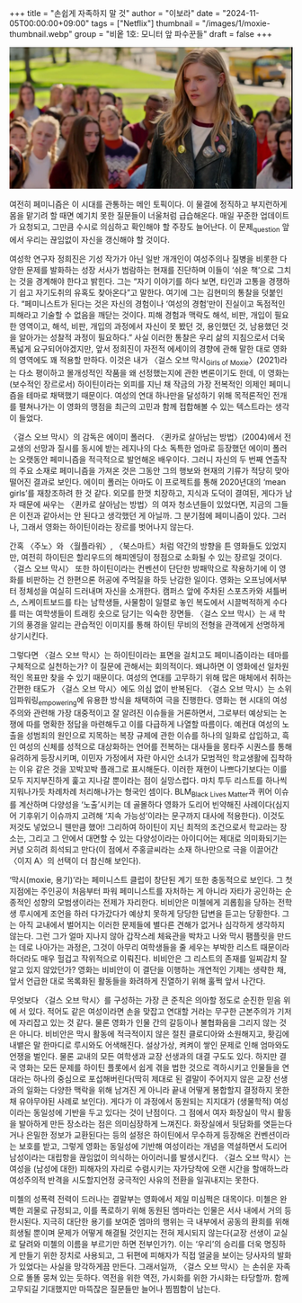 +++
title = "손쉽게 자족하지 말 것"
author = "이보라"
date = "2024-11-05T00:00:00+09:00"
tags = ["Netflix"]
thumbnail = "/images/1/moxie-thumbnail.webp"
group = "비옽 1호: 모니터 앞 파수꾼들"
draft = false
+++

![Moxie](/images/1/moxie-1.webp)

여전히 페미니즘은 이 시대를 관통하는 메인 토픽이다.
이 물결에 정직하고 부지런하게 몸을 맡기려 할 때면 예기치 못한 질문들이 너울처럼 급습해온다.
매일 꾸준한 업데이트가 요청되고, 그만큼 수시로 의심하고 확인해야 할 주장도 늘어난다.
이 문제<sub>question</sub> 앞에서 우리는 끊임없이 자신을 갱신해야 할 것이다.

여성학 연구자 정희진은 기성 작가가 아닌 일반 개개인이 여성주의나 질병을 비롯한 다양한 문제를 발화하는 성장 서사가 범람하는 현재를 진단하며
이들이 ‘쉬운 책’으로 그치는 것을 경계해야 한다고 밝힌다.
그는 “자기 이야기를 하다 보면, 타인과 고통을 경쟁하기 쉽고 자기도취의 유혹도 찾아온다”고 말한다.
여기에 그는 김현미의 통찰을 덧붙인다. “페미니스트가 된다는 것은 자신의 경험이나 ‘여성의 경험’만이 진실이고 독점적인 피해라고 기술할 수 없음을 깨닫는 것이다.
피해 경험과 맥락도 해석, 비판, 개입이 필요한 영역이고, 해석, 비판, 개입의 과정에서 자신이 못 봤던 것, 용인했던 것, 남용했던 것을 알아가는 성찰적 과정이 필요하다.”
사실 이러한 통찰은 우리 삶의 지침으로서 더욱 폭넓게 요구되어야겠지만, 앞서 정희진이 자전적 에세이의 경향에 관해 말한 대로 영화의 영역에도 꽤 적용할 만하다.
이것은 내가 〈걸스 오브 막시<sub>Girls of Moxie</sub>〉(2021)라는 다소 평이하고 몰개성적인 작품을 왜 선정했는지에 관한 변론이기도 한데, 이 영화는 (보수적인 장르로서) 하이틴이라는 외피를 지닌 채 작금의 가장 전복적인 의제인 페미니즘을 테마로 채택했기 때문이다. 여성의 연대 하나만을 달성하기 위해 목적론적인 전개를 펼쳐나가는 이 영화의 맹점을 최근의 고민과 함께 접합해볼 수 있는 텍스트라는 생각이 들었다.

〈걸스 오브 막시〉의 감독은 에이미 폴러다. 〈퀸카로 살아남는 방법〉(2004)에서 전교생의 선망과 질시를 동시에 받는 레지나의 다소 독특한 엄마로 등장했던 에이미 폴러는 오랫동안 페미니즘을 적극적으로 발언해온 배우이다. 그러니 자신의 두 번째 연출작의 주요 소재로 페미니즘을 가져온 것은 그동안 그의 행보와 현재의 기류가 적당히 맞아떨어진 결과로 보인다. 에이미 폴러는 아마도 이 프로젝트를 통해 2020년대의 ‘mean girls’를 재창조하려 한 것 같다. 외모를 한껏 치장하고, 지식과 도덕이 결여된, 게다가 남자 때문에 싸우는 〈퀸카로 살아남는 방법〉의 여자 청소년들이 있었다면, 지금의 그들은 이전과 같아서는 안 된다고 생각했던 게 아닐까. 그 분기점에 페미니즘이 있다. 그러나, 그래서 영화는 하이틴이라는 장르를 벗어나지 않는다.

간혹 〈주노〉와 〈월플라워〉, 〈북스마트〉처럼 약간의 방향을 튼 영화들도 있었지만, 여전히 하이틴은 할리우드의 해피엔딩이 정점으로 소화될 수 있는 장르일 것이다. 〈걸스 오브 막시〉 또한 하이틴이라는 컨벤션이 단단한 방패막으로 작용하기에 이 영화를 비판하는 건 한편으론 허공에 주먹질을 하듯 난감한 일이다. 영화는 오프닝에서부터 정체성을 여실히 드러내며 자신을 소개한다. 캠퍼스 앞에 주차된 스포츠카와 셔틀버스, 스케이트보드를 타는 남학생들, 사물함이 일렬로 놓인 복도에서 시끌벅적하게 수다를 떠는 여학생들이 트래킹 숏으로 담기는 익숙한 장면들. 〈걸스 오브 막시〉는 새 학기의 풍경을 알리는 관습적인 이미지를 통해 하이틴 무비의 전형을 관객에게 선명하게 상기시킨다.

그렇다면 〈걸스 오브 막시〉는 하이틴이라는 표면을 걸치고도 페미니즘이라는 테마를 구체적으로 실천하는가? 이 질문에 관해서는 회의적이다. 왜냐하면 이 영화에선 일차원적인 목표만 찾을 수 있기 때문이다. 여성의 연대를 고무하기 위해 많은 매체에서 취하는 간편한 태도가 〈걸스 오브 막시〉에도 의심 없이 반복된다. 〈걸스 오브 막시〉는 소위 임파워링<sub>empowering</sub>에 유용한 방식을 채택하여 극을 진행한다. 영화는 현 시대의 여성주의와 관련해 가장 대중적이고 잘 알려진 이슈들을 거론하면서, 그로부터 예상되는 논쟁에 따를 명확한 정답을 마련해두고 이를 다급하게 나열할 따름이다. 예컨대 여성의 노출을 성범죄의 원인으로 지목하는 복장 규제에 관한 이슈를 하나의 일화로 삽입하고, 흑인 여성의 신체를 성적으로 대상화하는 언어를 전복하는 대사들을 몽타주 시퀀스를 통해 유려하게 등장시키며, 이민자 가정에서 자란 아시안 소녀가 모범적인 학교생활에 집착하는 이유 같은 것을 꼬박꼬박 플래그로 표시해둔다. 이러한 재현이 나쁘다기보다는 이를 모두 지지부진하게 훑고 지나갈 뿐이라는 점이 실망스럽다. 마치 투두 리스트를 하나씩 지워나가듯 차례차례 처리해나가는 형국인 셈이다. BLM<sub>Black Lives Matter</sub>과 퀴어 이슈를 계산하며 다양성을 ‘노출’시키는 데 골몰하다 영화가 도리어 빈약해진 사례이다(심지어 기후위기 이슈까지 고려해 ‘지속 가능성’이라는 문구까지 대사에 적용한다). 이것도 저것도 넣었으니 웬만큼 했어! 그리하여 하이틴이 지닌 최적의 조건으로서 학교라는 장소는, 그리고 그 안에서 대면할 수 있는 다양성이라는 아이디어는 제대로 의미화되기는커녕 오히려 희석되고 만다(이 점에서 주홍글씨라는 소재 하나만으로 극을 이끌어간 〈이지 A〉의 선택이 더 참신해 보인다).

‘막시(moxie, 용기)’라는 페미니스트 클럽이 창단된 계기 또한 충동적으로 보인다. 그 첫 지점에는 주인공이 처음부터 파워 페미니스트를 자처하는 게 아니라 자타가 공인하는 순종적인 성향의 모범생이라는 전제가 자리한다. 비비안은 미첼에게 괴롭힘을 당하는 전학생 루시에게 조언을 하러 다가갔다가 예상치 못하게 당당한 답변을 듣고는 당황한다. 그는 아직 교내에서 벌어지는 이러한 문제들에 별다른 견해가 없거나 심각하게 생각하지 않는다. 그런 그가 얼마 지나지 않아 갑작스레 체육관을 박차고 나와 막시 팸플릿을 만드는 데로 나아가는 과정은, 그것이 아무리 여학생들을 줄 세우는 부박한 리스트 때문이라 하더라도 매우 헐겁고 작위적으로 이뤄진다. 비비안은 그 리스트의 존재를 일찌감치 잘 알고 있지 않았던가? 영화는 비비안이 이 결단을 이행하는 개연적인 기제는 생략한 채, 앞서 언급한 대로 목록화된 활동들을 화려하게 진열하기 위해 훌쩍 앞서 나간다.

무엇보다 〈걸스 오브 막시〉를 구성하는 가장 큰 준칙은 의아할 정도로 순진한 믿음 위에 서 있다. 적어도 같은 여성이라면 손을 맞잡고 연대할 거라는 무구한 근본주의가 기저에 자리잡고 있는 것 같다. 물론 영화가 인물 간의 갈등이나 불협화음을 그리지 않는 것은 아니다. 비비안은 막시 활동에 적극적이지 않은 절친 클로디아와 소원해지고, 홧김에 내뱉은 말 한마디로 루시와도 어색해진다. 설상가상, 켜켜이 쌓인 문제로 인해 엄마와도 언쟁을 벌인다. 물론 교내의 모든 여학생과 교장 선생과의 대결 구도도 있다. 하지만 결국 영화는 모든 문제를 하이틴 플롯에서 쉽게 겪을 법한 것으로 격하시키고 인물들을 연대라는 하나의 중심으로 포섭해버린다(딱히 제대로 된 결말이 주어지지 않은 교장 선생과의 일화는 다양한 맥락을 위해 남겨진 게 아니라 끝내 어떻게 봉합할지 결정하지 못한 채 유야무야된 사례로 보인다). 게다가 이 과정에서 동원되는 지지대가 (생물학적) 여성이라는 동일성에 기반을 두고 있다는 것이 난점이다. 그 점에서 여자 화장실이 막시 활동을 발아하게 만든 장소라는 점은 의미심장하게 느껴진다. 화장실에서 뒷담화를 엿듣는다거나 은밀한 정보가 교환된다는 등의 설정은 하이틴에서 무수하게 등장해온 컨벤션이라는 보호를 받고, 그렇게 영화는 동일성에 기반해 여성이라는 개념을 역설하면서 도리어 남성이라는 대립항을 끊임없이 의식하는 아이러니를 발생시킨다. 〈걸스 오브 막시〉는 여성을 (남성에 대한) 피해자의 자리로 수렴시키는 자가당착에 오랜 시간을 할애하느라 여성주의적 반격을 시도할지언정 궁극적인 사유의 전환을 일궈내지는 못한다.

미첼의 성폭력 전력이 드러나는 결말부는 영화에서 제일 미심쩍은 대목이다. 미첼은 완벽한 괴물로 규정되고, 이를 폭로하기 위해 동원된 엠마라는 인물은 서사 내에서 거의 등한시된다. 지극히 대단한 용기를 보여준 엠마의 행위는 극 내부에서 공동의 환희를 위해 희생될 뿐이며 문제가 어떻게 해결될 것인지는 전혀 제시되지 않는다(교장 선생이 교실로 달려와 미첼의 이름을 부르기만 하면 전부인가?). 이는 ‘우리’의 승리를 더욱 명징하게 만들기 위한 장치로 사용되고, 그 뒤편에 피해자가 직접 얼굴을 보이는 당사자의 발화가 있었다는 사실을 망각하게끔 만든다. 그래서일까, 〈걸스 오브 막시〉는 손쉬운 자족으로 똘똘 뭉쳐 있는 듯하다. 역전을 위한 역전, 가시화를 위한 가시화는 타당할까. 함께 고무되길 기대했지만 마뜩잖은 질문들만 늘어나 찜찜함이 남는다.
